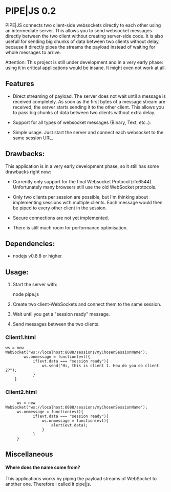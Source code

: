 PIPE|JS 0.2
===========

PIPE|JS connects two client-side websockets directly to each other using an intermediate server. 
This allows you to send websocket messages directly between the two client without creating server-side code. 
It is also usefull for sending big chunks of data between two clients without delay, because it directly pipes the streams the payload instead of waiting for whole messages to arrive.

Attention: This project is still under development and in a very early phase: 
using it in critical applications would be insane. It might even not work at
all.

Features
--------

- Direct streaming of payload. The server does not wait until a message is received completely. As soon as the first bytes of a message stream are received, the server starts sending it to the other client. This allows you to pass big chunks of data between two clients without extra delay.

- Support for all types of websocket messages (Binary, Text, etc..).

- Simple usage. Just start the server and connect each websocket to the same session URL.


Drawbacks:
----------

This application is in a very early development phase, so it still has some drawbacks right now:

- Currently only support for the final Websocket Protocol (rfc6544).
  Unfortunately many browsers still use the old WebSocket protocols.

- Only two clients per session are possible, but I'm thinking about implementing sessions with multiple clients. Each message would then be piped to every other client in the session.

- Secure connections are not yet implemented.

- There is still much room for performance optimisation.


Dependencies:
-------------

-   nodejs v0.8.8 or higher.


Usage:
------


1. Start the server with:

    node pipe.js


2. Create two client-WebSockets and connect them to the same session.

3. Wait until you get a "session ready" message.

4. Send messages between the two clients.

###	Client1.html ###

    ws = new WebSocket('ws://localhost:8088/sessions/myChosenSessionName'); 
			ws.onmessage = function(evt){
				if(evt.data === "session ready"){
					ws.send("Hi, this is client 1. How do you do client 2?");
				}
		}


### Client2.html ###

		 ws = new WebSocket('ws://localhost:8088/sessions/myChosenSessionName'); 
		 ws.onmessage = function(evt){
				if(evt.data === "session ready"){
					ws.onmessage = function(evt){
						alert(evt.data);
					}
				}
	 	 }


Miscellaneous
-------------

#### Where does the name come from? ####

This applications works by piping the payload streams of WebSocket to
another one. Therefore I called it pipe|js.



